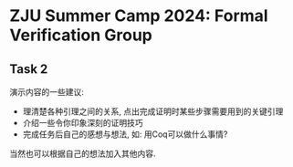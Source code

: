 # ZJU Summer Camp 2024: Formal Verification Group

## Task 2

演示内容的一些建议:
- 理清楚各种引理之间的关系, 点出完成证明时某些步骤需要用到的关键引理
- 介绍一些令你印象深刻的证明技巧
- 完成任务后自己的感想与想法, 如: 用Coq可以做什么事情?

当然也可以根据自己的想法加入其他内容.